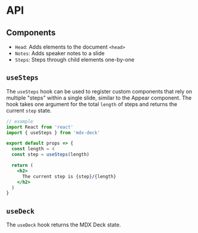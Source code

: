 # API

## Components

- `Head`: Adds elements to the document `<head>`
- `Notes`: Adds speaker notes to a slide
- `Steps`: Steps through child elements one-by-one


## `useSteps`

The `useSteps` hook can be used to register custom components that rely on multiple "steps" within a single slide,
similar to the Appear component.
The hook takes one argument for the total `length` of steps and returns the current `step` state.

```jsx
// example
import React from 'react'
import { useSteps } from 'mdx-deck'

export default props => {
  const length = 4
  const step = useSteps(length)

  return (
    <h2>
      The current step is {step}/{length}
    </h2>
  )
}
```

## `useDeck`

The `useDeck` hook returns the MDX Deck state.

